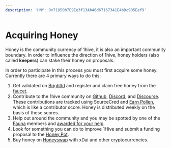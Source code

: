 ```yaml
---
description: 'HNY: 0x71850b7E9Ee3f13Ab46d67167341E4bDc905Eef9'
---
```


# Acquiring Honey

Honey is the community currency of 1hive, it is also an important community boundary. In order to influence the direction of 1hive, honey holders \(also called **keepers**\) can stake their honey on proposals.

In order to participate in this process you must first acquire some honey. Currently there are 4 primary ways to do this:

1. Get validated on [BrightId](../../guides/brightid/) and register and claim free honey from the [faucet](https://faucet.1hive.org/#/). 
2. Contribute to the 1hive community on [Github](https://github.com/1Hive), [Discord](https://discord.com/invite/P4rRDUKTAU), and [Discourse](https://forum.1hive.org/). These contributions are tracked using SourceCred and [Earn Pollen](earn-pollen.md), which is like a contributor score. Honey is distributed weekly on the basis of these scores. 
3. Help out around the community and you may be spotted by one of the [Fauna](../../community/swarms/fauna.md) members and [awarded for your help](fauna-awards.md). 
4. Look for something you can do to improve 1Hive and submit a funding proposal to the [Honey Pot](../../projects/honey-pot/). 
5. Buy honey on [Honeyswap](https://honeyswap.org/#/swap) with xDai and other cryptocurrencies.

